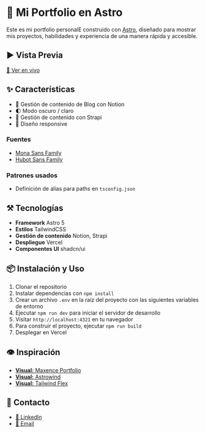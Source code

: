 # 🚀 Mi Portfolio en Astro
Este es mi portfolio personalE construido con [Astro](https://astro.build/), diseñado para mostrar mis proyectos, habilidades y experiencia de una manera rápida y accesible.

## ▶️ Vista Previa
[🔗 Ver en vivo](https://carlosquinza.es)


## ✨ Características
- 📝 Gestión de contenido de Blog con Notion
- 🌓 Modo oscuro / claro
- 📂 Gestión de contenido con Strapi 
- 🎨 Diseño responsive
### Fuentes
- [Mona Sans Family](https://github.com/github/mona-sans?tab=readme-ov-file)
- [Hubot Sans Family](https://github.com/github/hubot-sans?tab=readme-ov-file)

### Patrones usados
- Definición de alias para paths en `tsconfig.json`

## ⚒️ Tecnologías
- **Framework** Astro 5
- **Estilos** TailwindCSS
- **Gestión de contenido** Notion, Strapi
- **Despliegue** Vercel
- **Componentes UI** shadcn/ui

## 📦 Instalación y Uso
1. Clonar el repositorio
2. Instalar dependencias con `npm install`
3. Crear un archivo `.env` en la raíz del proyecto con las siguientes variables de entorno
4. Ejecutar `npm run dev` para iniciar el servidor de desarrollo
5. Visitar `http://localhost:4321` en tu navegador
6. Para construir el proyecto, ejecutar `npm run build`
7. Desplegar en Vercel

## 👁️ Inspiración
- [**Visual:** Maxence Portfolio](https://maxence.cc/)
- [**Visual:** Astrowind](https://github.com/onwidget/astrowind)
- [**Visual:** Tailwind Flex](https://tailwindflex.com/)

## 📩 Contacto
- [🧳 LinkedIn](https://www.linkedin.com/in/carlos-quinza/)
- [📧 Email](mailto:contact@carlosquinza.es)